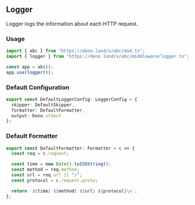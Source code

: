 ## Logger

Logger logs the information about each HTTP request.

### Usage

```ts
import { abc } from "https://deno.land/x/abc/mod.ts";
import { logger } from "https://deno.land/x/abc/middleware/logger.ts";

const app = abc();
app.use(logger());
```

### Default Configuration

```ts
export const DefaultLoggerConfig: LoggerConfig = {
  skipper: DefaultSkipper,
  formatter: DefaultFormatter,
  output: Deno.stdout
};
```

### Default Formatter

```ts
export const DefaultFormatter: Formatter = c => {
  const req = c.request;

  const time = new Date().toISOString();
  const method = req.method;
  const url = req.url || "/";
  const protocol = c.request.proto;

  return `${time} ${method} ${url} ${protocol}\n`;
};
```
